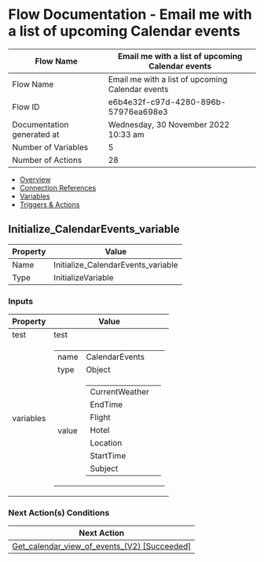 ﻿# Flow Documentation \- Email me with a list of upcoming Calendar events

| Flow Name                  | Email me with a list of upcoming Calendar events |
| -------------------------- | ------------------------------------------------ |
| Flow Name                  | Email me with a list of upcoming Calendar events |
| Flow ID                    | e6b4e32f\-c97d\-4280\-896b\-57976ea698e3         |
| Documentation generated at | Wednesday, 30 November 2022 10:33 am             |
| Number of Variables        | 5                                                |
| Number of Actions          | 28                                               |

- [Overview](../index-Email-me-with-a-list-of-upcoming-Calendar-events(e6b4e32f-c97d-4280-896b-57976ea698e3).md)
- [Connection References](../connections-Email-me-with-a-list-of-upcoming-Calendar-events(e6b4e32f-c97d-4280-896b-57976ea698e3).md)
- [Variables](../variables-Email-me-with-a-list-of-upcoming-Calendar-events(e6b4e32f-c97d-4280-896b-57976ea698e3).md)
- [Triggers & Actions](../triggersactions-Email-me-with-a-list-of-upcoming-Calendar-events(e6b4e32f-c97d-4280-896b-57976ea698e3).md)

## Initialize\_CalendarEvents\_variable

| Property | Value                                |
| -------- | ------------------------------------ |
| Name     | Initialize\_CalendarEvents\_variable |
| Type     | InitializeVariable                   |

### Inputs

| Property  | Value                                                                                                                                                                                                                                                                                                                                                                                                 |
| --------- | ----------------------------------------------------------------------------------------------------------------------------------------------------------------------------------------------------------------------------------------------------------------------------------------------------------------------------------------------------------------------------------------------------- |
| test      | test                                                                                                                                                                                                                                                                                                                                                                                                  |
| variables | <table><tr><td>name</td><td>CalendarEvents</td></tr><tr><td>type</td><td>Object</td></tr><tr><td>value</td><td><table><tr><td>CurrentWeather</td><td></td></tr><tr><td>EndTime</td><td></td></tr><tr><td>Flight</td><td></td></tr><tr><td>Hotel</td><td></td></tr><tr><td>Location</td><td></td></tr><tr><td>StartTime</td><td></td></tr><tr><td>Subject</td><td></td></tr></table></td></tr></table> |

### Next Action(s) Conditions

| Next Action                                                                                                                                                                       |
| --------------------------------------------------------------------------------------------------------------------------------------------------------------------------------- |
| [Get\_calendar\_view\_of\_events\_(V2) \[Succeeded\]](Get_calendar_view_of_events_(V2)-Email-me-with-a-list-of-upcoming-Calendar-events(e6b4e32f-c97d-4280-896b-57976ea698e3).md) |
